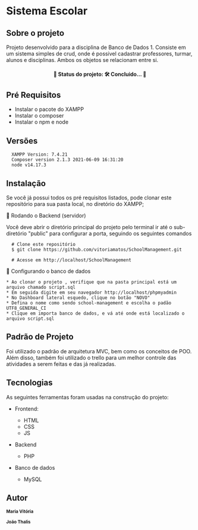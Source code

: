 # Sistema Escolar



## Sobre o projeto

Projeto desenvolvido para a disciplina de Banco de Dados 1. Consiste em um sistema simples de crud, onde é possivel cadastrar professores, turmar, alunos e disciplinas. Ambos 
os objetos se relacionam entre si. 

<h4 align="center"> 
	🚧  Status do projeto: 🛠 Concluido...  🚧
</h4>

## Pré Requisitos

  - Instalar o pacote do XAMPP
  - Instalar o composer
  - Instalar o npm e node
  
## Versões
      XAMPP Version: 7.4.21
      Composer version 2.1.3 2021-06-09 16:31:20
      node v14.17.3

## Instalação

Se você já possui todos os pré requisitos listados, pode clonar este repositório para sua pasta local, no diretório do XAMPP;

 🧭 Rodando o Backend (servidor)
 
   Você deve abrir o diretório principal do projeto pelo terminal ir até o sub-diretório "public"  para configurar a porta, seguindo os seguintes comandos

      # Clone este repositório
      $ git clone https://github.com/vitoriamatos/SchoolManagement.git
              
      # Acesse em http://localhost/SchoolManagement


  🎲 Configurando o banco de dados
 
 	* Ao clonar o projeto , verifique que na pasta principal está um arquivo chamado script.sql
	* Em seguida digite em seu navegador http://localhost/phpmyadmin
	* No Dashboard lateral esquedo, clique no botão "NOVO"
	* Defina o nome como sendo school-management e escolha o padão UTF8_GENERAL_CI
	* Clique em importa banco de dados, e vá até onde está localizado o arquivo script.sql
  
  ## Padrão de Projeto
 
 Foi utilizado o padrão de arquitetura MVC, bem como os conceitos de POO. Além disso, também foi utilizado o trello para um melhor controle das atividades a serem feitas 
 e das já realizadas. 
 
  ## Tecnologias
 
 As seguintes ferramentas foram usadas na construção do projeto:
 * Frontend:
 	* HTML
 	* CSS
 	* JS
 	
*  Backend
	* PHP

* Banco de dados
	* MySQL

 ## Autor

 <sub><b>Maria Vitória</b></sub></a> 
 <br />
 
 <sub><b>João Thalis</b></sub></a> 
 <br />
 
  
